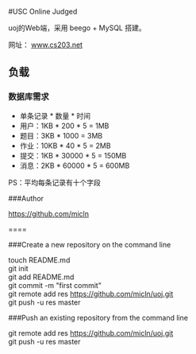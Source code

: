 #USC Online Judged

uoj的Web端，采用 beego + MySQL 搭建。

网址： www.cs203.net

## 负载

### 数据库需求

- 单条记录 * 数量 * 时间
- 用户：1KB * 200 * 5 = 1MB
- 题目：3KB * 1000 = 3MB
- 作业：10KB * 40 * 5 = 2MB
- 提交：1KB * 30000 * 5 = 150MB
- 消息：2KB * 60000 * 5 = 600MB

PS：平均每条记录有十个字段

###Author

https://github.com/micln

====

###Create a new repository on the command line

touch README.md  
git init  
git add README.md  
git commit -m "first commit"  
git remote add res https://github.com/micln/uoj.git  
git push -u res master

###Push an existing repository from the command line


git remote add res 	https://github.com/micln/uoj.git  
git push -u res master
